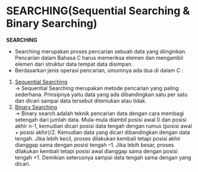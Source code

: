 # SEARCHING(Sequential Searching & Binary Searching)
**SEARCHING**
<br/>
- Searching merupakan proses pencarian sebuah data yang diinginkan. Pencarian dalam Bahasa C harus memeriksa elemen dan mengambil elemen dari struktur data tempat data disimpan. 
- Berdasarkan jenis operasi pencarian, umumnya ada dua di dalam C :
1. [Sequential Searching](https://github.com/RandyDz/ASD/tree/main/searching/searching_linear)<br/>
  -> Sequential Searching merupakan metode pencarian yang paling sederhana. Prinsipnya yaitu data yang ada dibandingkan satu per satu dan dicari sampai data tersebut ditemukan          atau tidak. 
2. [Binary Searching](https://github.com/RandyDz/ASD/tree/main/searching/searching_linear)<br/>
  -> Binary search adalah teknik pencarian data dengan cara membagi setengah dari jumlah data. Mula-mula diambil posisi awal 0 dan posisi akhir n-1, kemudian dicari posisi data        tengah dengan rumus (posisi awal + posisi akhir)/2. Kemudian data yang dicari dibandingkan dengan data tengah. Jika lebih kecil, proses dilakukan kembali tetapi posisi akhir      dianggap sama dengan posisi tengah –1. Jika lebih besar, proses dilakukan kembali tetapi posisi awal dianggap sama dengan posisi tengah +1. Demikian seterusnya sampai data        tengah sama dengan yang dicari.

